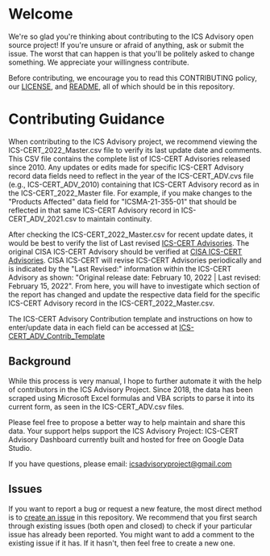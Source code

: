 # Welcome #

We're so glad you're thinking about contributing to the ICS Advisory open source project! If you're unsure or afraid of anything, ask or submit the issue. The worst that can happen is that you'll be politely asked to change something. We appreciate your willingness contribute.

Before contributing, we encourage you to read this CONTRIBUTING policy, our [LICENSE](LICENSE), and [README](README.md), all of which should be in this repository.

# Contributing Guidance #
When contributing to the ICS Advisory project, we recommend viewing the ICS-CERT_2022_Master.csv file to verify its last update date and comments. This CSV file contains the complete list of ICS-CERT Advisories released since 2010. Any updates or edits made for specific ICS-CERT Advisory record data fields need to reflect in the year of the ICS-CERT_ADV.cvs file (e.g., ICS-CERT_ADV_2010) containing that ICS-CERT Advisory record as in the ICS-CERT_2022_Master file. For example, if you make changes to the "Products Affected" data field for "ICSMA-21-355-01" that should be reflected in that same ICS-CERT Advisory record in ICS-CERT_ADV_2021.csv to maintain continuity.

After checking the ICS-CERT_2022_Master.csv for recent update dates, it would be best to verify the list of Last revised [ICS-CERT Advisories](https://docs.google.com/spreadsheets/d/1l8M1PdITIfUlL8r4weQ0PdPpOejccjp-r5kSuenceKs/edit?usp=sharing). The original CISA ICS-CERT Advisory should be verified at [CISA ICS-CERT Advisories](https://www.cisa.gov/uscert/ics/advisories?items_per_page=All). CISA ICS-CERT will revise ICS-CERT Advisories periodically and is indicated by the "Last Revised:" information within the ICS-CERT Advisory as shown: "Original release date: February 10, 2022 | Last revised: February 15, 2022". From here, you will have to investigate which section of the report has changed and update the respective data field for the specific ICS-CERT Advisory record in the ICS-CERT_2022_Master.csv.

The ICS-CERT Advisory Contribution template and instructions on how to enter/update data in each field can be accessed at [ICS-CERT_ADV_Contrib_Template](https://docs.google.com/spreadsheets/d/1Kbl8tSuEKLYPJJRJS_XN9_5JL1hhzOdcxblT3io7ULM/edit?usp=sharing)

## Background ##
While this process is very manual, I hope to further automate it with the help of contributors in the ICS Advisory Project. Since 2018, the data has been scraped using Microsoft Excel formulas and VBA scripts to parse it into its current form, as seen in the ICS-CERT_ADV.csv files.

Please feel free to propose a better way to help maintain and share this data. Your support helps support the ICS Advisory Project: ICS-CERT Advisory Dashboard currently built and hosted for free on Google Data Studio.

If you have questions, please email: icsadvisoryproject@gmail.com

## Issues ##
If you want to report a bug or request a new feature, the most direct method is to [create an issue](https://github.com/icsadvprj/ICS-Advisory-Project/issues) in this
repository. We recommend that you first search through existing issues (both open and closed) to check if your particular issue has already been reported. You might want to add a comment to the existing issue if it has. If it hasn't, then feel free to create a new one.
